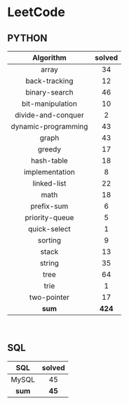 # LeetCode
## PYTHON
|    Algorithm    | solved |
| :-------------: | :----: |
|array|34|
|back-tracking|12|
|binary-search|46|
|bit-manipulation|10|
|divide-and-conquer|2|
|dynamic-programming|43|
|graph|43|
|greedy|17|
|hash-table|18|
|implementation|8|
|linked-list|22|
|math|18|
|prefix-sum|6|
|priority-queue|5|
|quick-select|1|
|sorting|9|
|stack|13|
|string|35|
|tree|64|
|trie|1|
|two-pointer|17|
| **sum** | **424**|

<br>

 ## SQL
|    SQL    | solved |
| :-------------: | :----: |
|    MySQL    |45|
| **sum** | **45**|


